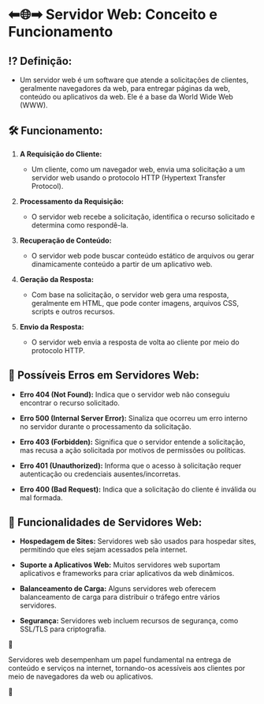 # ⬅🌐➡ Servidor Web: Conceito e Funcionamento

## ⁉ **Definição:**

- Um servidor web é um software que atende a solicitações de clientes, geralmente navegadores da web, para entregar páginas da web, conteúdo ou aplicativos da web. Ele é a base da World Wide Web (WWW).

## 🛠 **Funcionamento:**

1. **A Requisição do Cliente:**
   - Um cliente, como um navegador web, envia uma solicitação a um servidor web usando o protocolo HTTP (Hypertext Transfer Protocol).

2. **Processamento da Requisição:**
   - O servidor web recebe a solicitação, identifica o recurso solicitado e determina como respondê-la.

3. **Recuperação de Conteúdo:**
   - O servidor web pode buscar conteúdo estático de arquivos ou gerar dinamicamente conteúdo a partir de um aplicativo web.

4. **Geração da Resposta:**
   - Com base na solicitação, o servidor web gera uma resposta, geralmente em HTML, que pode conter imagens, arquivos CSS, scripts e outros recursos.

5. **Envio da Resposta:**
   - O servidor web envia a resposta de volta ao cliente por meio do protocolo HTTP.

## 🛑 **Possíveis Erros em Servidores Web:**

- **Erro 404 (Not Found):** Indica que o servidor web não conseguiu encontrar o recurso solicitado.

- **Erro 500 (Internal Server Error):** Sinaliza que ocorreu um erro interno no servidor durante o processamento da solicitação.

- **Erro 403 (Forbidden):** Significa que o servidor entende a solicitação, mas recusa a ação solicitada por motivos de permissões ou políticas.

- **Erro 401 (Unauthorized):** Informa que o acesso à solicitação requer autenticação ou credenciais ausentes/incorretas.

- **Erro 400 (Bad Request):** Indica que a solicitação do cliente é inválida ou mal formada.

## 🦾 **Funcionalidades de Servidores Web:**

- **Hospedagem de Sites:** Servidores web são usados para hospedar sites, permitindo que eles sejam acessados pela internet.

- **Suporte a Aplicativos Web:** Muitos servidores web suportam aplicativos e frameworks para criar aplicativos da web dinâmicos.

- **Balanceamento de Carga:** Alguns servidores web oferecem balanceamento de carga para distribuir o tráfego entre vários servidores.

- **Segurança:** Servidores web incluem recursos de segurança, como SSL/TLS para criptografia.

📌

Servidores web desempenham um papel fundamental na entrega de conteúdo e serviços na internet, tornando-os acessíveis aos clientes por meio de navegadores da web ou aplicativos.

📌
